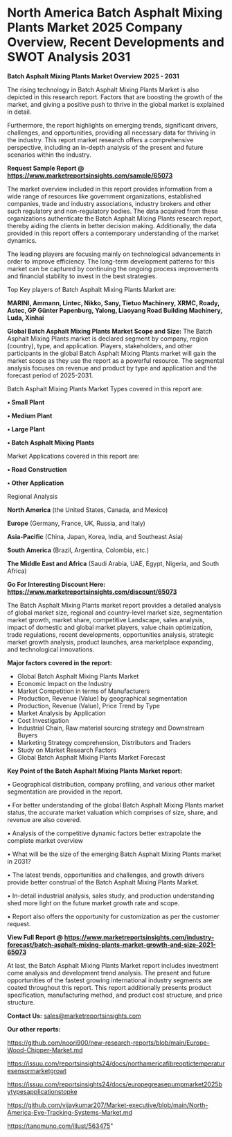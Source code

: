# North America Batch Asphalt Mixing Plants Market 2025 Company Overview, Recent Developments and SWOT Analysis 2031

<Strong> Batch Asphalt Mixing Plants Market Overview 2025 - 2031</strong>

The rising technology in Batch Asphalt Mixing Plants Market is also depicted in this research report. Factors that are boosting the growth of the market, and giving a positive push to thrive in the global market is explained in detail.

Furthermore, the report highlights on emerging trends, significant drivers, challenges, and opportunities, providing all necessary data for thriving in the industry. This report market research offers a comprehensive perspective, including an in-depth analysis of the present and future scenarios within the industry.

<strong>Request Sample Report @ <a href=https://www.marketreportsinsights.com/sample/65073>https://www.marketreportsinsights.com/sample/65073</a></strong>

The market overview included in this report provides information from a wide range of resources like government organizations, established companies, trade and industry associations, industry brokers and other such regulatory and non-regulatory bodies. The data acquired from these organizations authenticate the Batch Asphalt Mixing Plants research report, thereby aiding the clients in better decision making. Additionally, the data provided in this report offers a contemporary understanding of the market dynamics.

The leading players are focusing mainly on technological advancements in order to improve efficiency. The long-term development patterns for this market can be captured by continuing the ongoing process improvements and financial stability to invest in the best strategies.

Top Key players of Batch Asphalt Mixing Plants Market are:

<strong>MARINI, Ammann, Lintec, Nikko, Sany, Tietuo Machinery, XRMC, Roady, Astec, GP Günter Papenburg, Yalong, Liaoyang Road Building Machinery, Luda, Xinhai</strong>

<strong><b>Global Batch Asphalt Mixing Plants Market Scope and Size:</b></strong>
The Batch Asphalt Mixing Plants market is declared segment by company, region (country), type, and application. Players, stakeholders, and other participants in the global Batch Asphalt Mixing Plants market will gain the market scope as they use the report as a powerful resource. The segmental analysis focuses on revenue and product by type and application and the forecast period of 2025-2031.

Batch Asphalt Mixing Plants Market Types covered in this report are:

<strong>• Small Plant

• Medium Plant

• Large Plant

• Batch Asphalt Mixing Plants</strong>

Market Applications covered in this report are:

<strong>• Road Construction

• Other Application</strong> 

Regional Analysis

<strong>North America</strong> (the United States, Canada, and Mexico)

<strong>Europe</strong> (Germany, France, UK, Russia, and Italy)

<strong>Asia-Pacific</strong> (China, Japan, Korea, India, and Southeast Asia)

<strong>South America</strong> (Brazil, Argentina, Colombia, etc.)

<strong>The Middle East and Africa</strong> (Saudi Arabia, UAE, Egypt, Nigeria, and South Africa)

<strong>Go For Interesting Discount Here: <a href=https://www.marketreportsinsights.com/discount/65073>https://www.marketreportsinsights.com/discount/65073</a></strong>

The Batch Asphalt Mixing Plants market report provides a detailed analysis of global market size, regional and country-level market size, segmentation market growth, market share, competitive Landscape, sales analysis, impact of domestic and global market players, value chain optimization, trade regulations, recent developments, opportunities analysis, strategic market growth analysis, product launches, area marketplace expanding, and technological innovations.

<strong><b>Major factors covered in the report:</b></strong>
<ul>
  <li>Global Batch Asphalt Mixing Plants Market </li>
  <li>Economic Impact on the Industry</li>
  <li>Market Competition in terms of Manufacturers</li>
  <li>Production, Revenue (Value) by geographical segmentation</li>
  <li>Production, Revenue (Value), Price Trend by Type</li>
  <li>Market Analysis by Application</li>
  <li>Cost Investigation</li>
  <li>Industrial Chain, Raw material sourcing strategy and Downstream Buyers</li>
  <li>Marketing Strategy comprehension, Distributors and Traders</li>
  <li>Study on Market Research Factors</li>
  <li>Global Batch Asphalt Mixing Plants Market Forecast</li>
</ul>

<strong><b>Key Point of the Batch Asphalt Mixing Plants Market report:</b></strong>

• Geographical distribution, company profiling, and various other market segmentation are provided in the report.

• For better understanding of the global Batch Asphalt Mixing Plants market status, the accurate market valuation which comprises of size, share, and revenue are also covered.

• Analysis of the competitive dynamic factors better extrapolate the complete market overview

• What will be the size of the emerging Batch Asphalt Mixing Plants market in 2031?

• The latest trends, opportunities and challenges, and growth drivers provide better construal of the Batch Asphalt Mixing Plants Market.

• In-detail industrial analysis, sales study, and production understanding shed more light on the future market growth rate and scope.

• Report also offers the opportunity for customization as per the customer request.

<strong><b>View Full Report @ <a href=https://www.marketreportsinsights.com/industry-forecast/batch-asphalt-mixing-plants-market-growth-and-size-2021-65073>https://www.marketreportsinsights.com/industry-forecast/batch-asphalt-mixing-plants-market-growth-and-size-2021-65073</a></b></strong>


At last, the Batch Asphalt Mixing Plants Market report includes investment come analysis and development trend analysis. The present and future opportunities of the fastest growing international industry segments are coated throughout this report. This report additionally presents product specification, manufacturing method, and product cost structure, and price structure.

<strong>Contact Us:</strong>
sales@marketreportsinsights.com

<strong>Our other reports:</strong>

<a href=https://github.com/noori900/new-research-reports/blob/main/Europe-Wood-Chipper-Market.md>https://github.com/noori900/new-research-reports/blob/main/Europe-Wood-Chipper-Market.md</a>

<a href=https://issuu.com/reportsinsights24/docs/northamericafibreoptictemperaturesensormarketgrowt>https://issuu.com/reportsinsights24/docs/northamericafibreoptictemperaturesensormarketgrowt</a>

<a href=https://issuu.com/reportsinsights24/docs/europegreasepumpmarket2025bytypesapplicationstopke>https://issuu.com/reportsinsights24/docs/europegreasepumpmarket2025bytypesapplicationstopke</a>

<a href=https://github.com/vijaykumar207/Market-executive/blob/main/North-America-Eye-Tracking-Systems-Market.md>https://github.com/vijaykumar207/Market-executive/blob/main/North-America-Eye-Tracking-Systems-Market.md</a>

<a href=https://tanomuno.com/illust/563475>https://tanomuno.com/illust/563475</a>"
